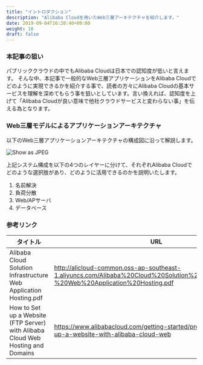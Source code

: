 ```yaml
---
title: "イントロダクション"
description: "Alibaba Cloudを用いたWeb三層アーキテクチャを紹介します。"
date: 2019-09-04T16:20:40+09:00
weight: 10
draft: false
---
```


### 本記事の狙い
パブリッククラウドの中でもAlibaba Cloudは日本での認知度が低いと言えます。
そんな中、本記事で一般的なWeb三層アプリケーションをAlibaba Cloudでどのように実現できるかを紹介する事で、読者の方々にAlibaba Cloudの基本サービスを理解を深めてもらう事を狙いとしています。言い換えれば、認知度を上げて「Alibaba Cloudが良い意味で他社クラウドサービスと変わらない事」を伝える為となります。

### Web三層モデルによるアプリケーションアーキテクチャ
以下のWeb三層アプリケーションアーキテクチャの構成図に沿って解説します。

![Show as JPEG](/help/image/23.1.png)

上記システム構成を以下の4つのレイヤーに分けて、それぞれAlibaba Cloudでどのような選択肢があり、どのように活用できるのかを説明いたします。

1. 名前解決
1. 負荷分散
1. Web/APサーバ
1. データベース

### 参考リンク
|タイトル|URL|
| ---- | ---- |
|Alibaba Cloud Solution Infrastructure Web Application Hosting.pdf | http://alicloud-common.oss-ap-southeast-1.aliyuncs.com/Alibaba%20Cloud%20Solution%20Infrastructure%20-%20Web%20Application%20Hosting.pdf|
|How to Set up a Website (FTP Server) with Alibaba Cloud Web Hosting and Domains| https://www.alibabacloud.com/getting-started/projects/how-to-set-up-a-website-with-alibaba-cloud-web|
